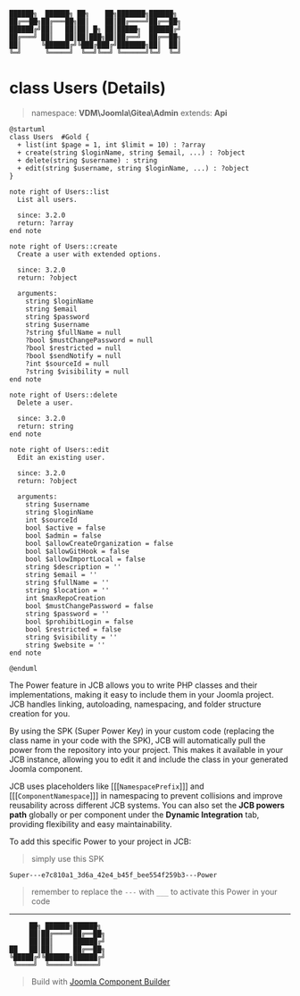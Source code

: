 ```
██████╗  ██████╗ ██╗    ██╗███████╗██████╗
██╔══██╗██╔═══██╗██║    ██║██╔════╝██╔══██╗
██████╔╝██║   ██║██║ █╗ ██║█████╗  ██████╔╝
██╔═══╝ ██║   ██║██║███╗██║██╔══╝  ██╔══██╗
██║     ╚██████╔╝╚███╔███╔╝███████╗██║  ██║
╚═╝      ╚═════╝  ╚══╝╚══╝ ╚══════╝╚═╝  ╚═╝
```
# class Users (Details)
> namespace: **VDM\Joomla\Gitea\Admin**
> extends: **Api**

```uml
@startuml
class Users  #Gold {
  + list(int $page = 1, int $limit = 10) : ?array
  + create(string $loginName, string $email, ...) : ?object
  + delete(string $username) : string
  + edit(string $username, string $loginName, ...) : ?object
}

note right of Users::list
  List all users.

  since: 3.2.0
  return: ?array
end note

note right of Users::create
  Create a user with extended options.

  since: 3.2.0
  return: ?object
  
  arguments:
    string $loginName
    string $email
    string $password
    string $username
    ?string $fullName = null
    ?bool $mustChangePassword = null
    ?bool $restricted = null
    ?bool $sendNotify = null
    ?int $sourceId = null
    ?string $visibility = null
end note

note right of Users::delete
  Delete a user.

  since: 3.2.0
  return: string
end note

note right of Users::edit
  Edit an existing user.

  since: 3.2.0
  return: ?object
  
  arguments:
    string $username
    string $loginName
    int $sourceId
    bool $active = false
    bool $admin = false
    bool $allowCreateOrganization = false
    bool $allowGitHook = false
    bool $allowImportLocal = false
    string $description = ''
    string $email = ''
    string $fullName = ''
    string $location = ''
    int $maxRepoCreation
    bool $mustChangePassword = false
    string $password = ''
    bool $prohibitLogin = false
    bool $restricted = false
    string $visibility = ''
    string $website = ''
end note
 
@enduml
```

The Power feature in JCB allows you to write PHP classes and their implementations, making it easy to include them in your Joomla project. JCB handles linking, autoloading, namespacing, and folder structure creation for you.

By using the SPK (Super Power Key) in your custom code (replacing the class name in your code with the SPK), JCB will automatically pull the power from the repository into your project. This makes it available in your JCB instance, allowing you to edit it and include the class in your generated Joomla component.

JCB uses placeholders like [[[`NamespacePrefix`]]] and [[[`ComponentNamespace`]]] in namespacing to prevent collisions and improve reusability across different JCB systems. You can also set the **JCB powers path** globally or per component under the **Dynamic Integration** tab, providing flexibility and easy maintainability.

To add this specific Power to your project in JCB:

> simply use this SPK
```
Super---e7c810a1_3d6a_42e4_b45f_bee554f259b3---Power
```
> remember to replace the `---` with `___` to activate this Power in your code

---
```
     ██╗ ██████╗██████╗
     ██║██╔════╝██╔══██╗
     ██║██║     ██████╔╝
██   ██║██║     ██╔══██╗
╚█████╔╝╚██████╗██████╔╝
 ╚════╝  ╚═════╝╚═════╝
```
> Build with [Joomla Component Builder](https://git.vdm.dev/joomla/Component-Builder)

